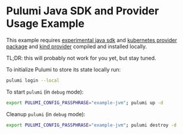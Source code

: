 # Pulumi Java SDK and Provider Usage Example

This example requires [experimental java sdk](https://github.com/VirtusLab/pulumi/tree/jvm-lang-codegen-rewrite) 
and [kubernetes provider package](https://github.com/VirtusLab/pulumi-kubernetes/tree/jvm-v3.5.1)
and [kind provider](https://github.com/pawelprazak/pulumi-kind) compiled and installed locally.

TL;DR: this will probably not work for you yet, but stay tuned.

To initialize Pulumi to store its state locally run:
```bash
pulumi login --local
```

To start `pulumi` (in `debug` mode):
```bash
export PULUMI_CONFIG_PASSPHRASE="example-jvm"; pulumi up -d
```

Cleanup `pulumi` (in `debug` mode):
```bash
export PULUMI_CONFIG_PASSPHRASE="example-jvm"; pulumi destroy -d
```